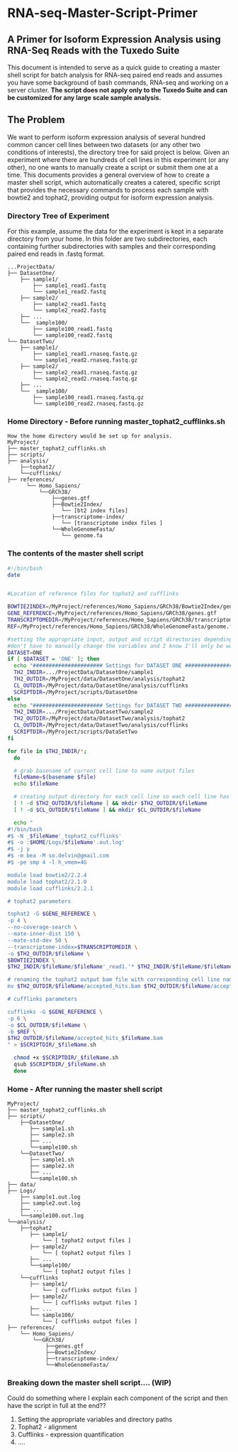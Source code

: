 # RNA-seq-Master-Script-Primer
## A Primer for Isoform Expression Analysis using RNA-Seq Reads with the Tuxedo Suite

This document is intended to serve as a quick guide to creating a master shell script for batch analysis for RNA-seq paired end reads and assumes you have
some background of bash commands, RNA-seq and working on a server cluster. **The script does not apply only to the Tuxedo Suite and can be customized for any large scale sample analysis.**

## The Problem

We want to perform isoform expression analysis of several hundred common cancer cell lines between two datasets (or any other two conditions of interests), the directory tree for said project is below.
Given an experiment where there are hundreds of cell lines in this experiment (or any other), no one wants to manually create a script or submit them one at a time.
This documents provides a general overview of how to create a master shell script, which automatically creates a catered, specific script that provides the necessary commands to process each sample
with bowtie2 and tophat2, providing output for isoform expression analysis.

### Directory Tree of Experiment
For this example, assume the data for the experiment is kept in a separate directory from your home. In this folder are two subdirectories, each containing further subdirectories with
samples and their corresponding paired end reads in .fastq format.

```
...ProjectData/
├── DatasetOne/
    ├── sample1/
        ├── sample1_read1.fastq
        └── sample1_read2.fastq
    ├── sample2/
        ├── sample2_read1.fastq
        └── sample2_read2.fastq
    ├── ...
    └──  sample100/
        ├── sample100_read1.fastq
        └── sample100_read2.fastq
└── DatasetTwo/
    ├── sample1/
        ├── sample1_read1.rnaseq.fastq.gz
        └── sample1_read2.rnaseq.fastq.gz
    ├── sample2/
        ├── sample2_read1.rnaseq.fastq.gz
        └── sample2_read2.rnaseq.fastq.gz
    ├── ...
    └──  sample100/
        ├── sample100_read1.rnaseq.fastq.gz
        └── sample100_read2.rnaseq.fastq.gz
```


### Home Directory - Before running master_tophat2_cufflinks.sh
```
How the home directory would be set up for analysis.
MyProject/
├── master_tophat2_cufflinks.sh
├── scripts/
├── analysis/
    ├──tophat2/
    └──cufflinks/
├── references/
      └── Homo_Sapiens/
          └──GRCh38/
              ├──genes.gtf
              ├──Bowtie2Index/
                 └── [bt2 index files]
              ├──transcriptome-index/
                 └── [transcriptome index files ]
              └──WholeGenomeFasta/
                 └── genome.fa
```

### The contents of the master shell script

```bash
#!/bin/bash
date


#Location of reference files for tophat2 and cufflinks

BOWTIE2INDEX=/MyProject/references/Homo_Sapiens/GRCh38/Bowtie2Index/genome
GENE_REFERENCE=/MyProject/references/Homo_Sapiens/GRCh38/genes.gtf
TRANSCRIPTOMEDIR=/MyProject/references/Homo_Sapiens/GRCh38/transcriptome-index/genes
REF=/MyProject/references/Homo_Sapiens/GRCh38/WholeGenomeFasta/genome.fa

#setting the appropriate input, output and script directories depending on dataset I'm working with
#don't have to manually change the variables and I know I'll only be working with these two datasets
DATASET=ONE
if [ $DATASET = 'ONE' ]; then
  echo "###################### Settings for DATASET ONE ######################"
  TH2_INDIR=.../ProjectData/DatasetOne/sample1
  TH2_OUTDIR=/MyProject/data/DatasetOne/analysis/tophat2
  CL_OUTDIR=/MyProject/data/DatasetOne/analysis/cufflinks
  SCRIPTDIR=/MyProject/scripts/DatasetOne
else
  echo "###################### Settings for DATASET TWO ######################"
  TH2_INDIR=.../ProjectData/DatasetTwo/sample2
  TH2_OUTDIR=/MyProject/data/DatasetTwo/analysis/tophat2
  CL_OUTDIR=/MyProject/data/DatasetTwo/analysis/cufflinks
  SCRIPTDIR=/MyProject/scripts/DataSetTwo
fi

for file in $TH2_INDIR/*;
  do

  # grab basename of current cell line to name output files
  fileName=$(basename $file)
  echo $fileName

  # creating output directory for each cell line so each cell line has its own folder under its corresponding analysis
  [ ! -d $TH2_OUTDIR/$fileName ] && mkdir $TH2_OUTDIR/$fileName
  [ ! -d $CL_OUTDIR/$fileName ] && mkdir $CL_OUTDIR/$fileName

  echo "
#!/bin/bash
#$ -N _$fileName'_tophat2_cufflinks'
#$ -o :$HOME/Logs/$fileName'.out.log'
#$ -j y
#$ -m bea -M so.delvin@gmail.com
#$ -pe smp 4 -l h_vmem=4G

module load bowtie2/2.2.4
module load tophat2/2.1.0
module load cufflinks/2.2.1

# tophat2 parameters

tophat2 -G $GENE_REFERENCE \
-p 4 \
--no-coverage-search \
--mate-inner-dist 150 \
--mate-std-dev 50 \
--transcriptome-index=$TRANSCRIPTOMEDIR \
-o $TH2_OUTDIR/$fileName \
$BOWTIE2INDEX \
$TH2_INDIR/$fileName/$fileName'_read1.'* $TH2_INDIR/$fileName/$fileName'_read2.'*

# renaming the tophat2 output bam file with corresponding cell line name for easier identificatiion down the road
mv $TH2_OUTDIR/$fileName/accepted_hits.bam $TH2_OUTDIR/$fileName/accepted_hits_$fileName.bam

# cufflinks parameters

cufflinks -G $GENE_REFERENCE \
-p 6 \
-o $CL_OUTDIR/$fileName \
-b $REF \
$TH2_OUTDIR/$fileName/accepted_hits_$fileName.bam
" > $SCRIPTDIR/_$fileName.sh

  chmod +x $SCRIPTDIR/_$fileName.sh
  qsub $SCRIPTDIR/_$fileName.sh
  done
```

### Home - After running the master shell script
```
MyProject/
├── master_tophat2_cufflinks.sh
├── scripts/
    ├──DatasetOne/
       ├── sample1.sh
       ├── sample2.sh
       ├── ...
       └──sample100.sh
    └──DatasetTwo/
       ├── sample1.sh
       ├── sample2.sh
       ├── ...
       └──sample100.sh
├── data/
├── Logs/
    ├── sample1.out.log
    ├── sample2.out.log
    ├── ...
    └──sample100.out.log
└──analysis/
    ├──tophat2
       ├── sample1/
           └── [ tophat2 output files ]
       ├── sample2/
           └── [ tophat2 output files ]
       ├── ...
       └──sample100/
           └── [ tophat2 output files ]
    └──cufflinks
       ├── sample1/
           └── [ cufflinks output files ]
       ├── sample2/
           └── [ cufflinks output files ]
       ├── ...
       └── sample100/
           └── [ cufflinks output files ]
├── references/
    └── Homo_Sapiens/
        └──GRCh38/
            ├──genes.gtf
            ├──Bowtie2Index/
            ├──transcriptome-index/
            └──WholeGenomeFasta/
```

### Breaking down the master shell script.... (WIP)
Could do something where I explain each component of the script and then have the script in full at the end??
1. Setting the appropriate variables and directory paths
2. Tophat2 - alignment
3. Cufflinks - expression quantification
4. ....

